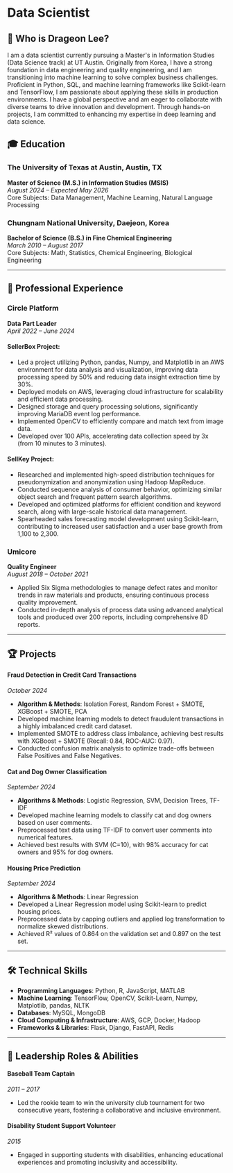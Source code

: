 # Data Scientist

## 👋 Who is Drageon Lee?

<p class="justified-text">
I am a data scientist currently pursuing a Master's in Information Studies (Data Science track) at UT Austin. Originally from Korea, I have a strong foundation in data engineering and quality engineering, and I am transitioning into machine learning to solve complex business challenges. Proficient in Python, SQL, and machine learning frameworks like Scikit-learn and TensorFlow, I am passionate about applying these skills in production environments. I have a global perspective and am eager to collaborate with diverse teams to drive innovation and development. Through hands-on projects, I am committed to enhancing my expertise in deep learning and data science.
</p>

## 🎓 Education

### **The University of Texas at Austin, Austin, TX**  
**Master of Science (M.S.) in Information Studies (MSIS)**  
*August 2024 – Expected May 2026*  
Core Subjects: Data Management, Machine Learning, Natural Language Processing

### **Chungnam National University, Daejeon, Korea**  
**Bachelor of Science (B.S.) in Fine Chemical Engineering**  
*March 2010 – August 2017*  
Core Subjects: Math, Statistics, Chemical Engineering, Biological Engineering

---

## 💼 Professional Experience

### **Circle Platform**  
**Data Part Leader**  
*April 2022 – June 2024*

#### SellerBox Project:
- Led a project utilizing Python, pandas, Numpy, and Matplotlib in an AWS environment for data analysis and visualization, improving data processing speed by 50% and reducing data insight extraction time by 30%.
- Deployed models on AWS, leveraging cloud infrastructure for scalability and efficient data processing.
- Designed storage and query processing solutions, significantly improving MariaDB event log performance.
- Implemented OpenCV to efficiently compare and match text from image data.
- Developed over 100 APIs, accelerating data collection speed by 3x (from 10 minutes to 3 minutes).

#### SellKey Project:
- Researched and implemented high-speed distribution techniques for pseudonymization and anonymization using Hadoop MapReduce.
- Conducted sequence analysis of consumer behavior, optimizing similar object search and frequent pattern search algorithms.
- Developed and optimized platforms for efficient condition and keyword search, along with large-scale historical data management.
- Spearheaded sales forecasting model development using Scikit-learn, contributing to increased user satisfaction and a user base growth from 1,100 to 2,300.

### **Umicore**  
**Quality Engineer**  
*August 2018 – October 2021*
- Applied Six Sigma methodologies to manage defect rates and monitor trends in raw materials and products, ensuring continuous process quality improvement.
- Conducted in-depth analysis of process data using advanced analytical tools and produced over 200 reports, including comprehensive 8D reports.

---

## 🏆 Projects

#### **Fraud Detection in Credit Card Transactions**  
*October 2024*
- **Algorithm & Methods**: Isolation Forest, Random Forest + SMOTE, XGBoost + SMOTE, PCA  
- Developed machine learning models to detect fraudulent transactions in a highly imbalanced credit card dataset.
- Implemented SMOTE to address class imbalance, achieving best results with XGBoost + SMOTE (Recall: 0.84, ROC-AUC: 0.97).
- Conducted confusion matrix analysis to optimize trade-offs between False Positives and False Negatives.

#### **Cat and Dog Owner Classification**  
*September 2024*
- **Algorithms & Methods**: Logistic Regression, SVM, Decision Trees, TF-IDF  
- Developed machine learning models to classify cat and dog owners based on user comments.
- Preprocessed text data using TF-IDF to convert user comments into numerical features.
- Achieved best results with SVM (C=10), with 98% accuracy for cat owners and 95% for dog owners.

#### **Housing Price Prediction**  
*September 2024*  
- **Algorithms & Methods**: Linear Regression
- Developed a Linear Regression model using Scikit-learn to predict housing prices.
- Preprocessed data by capping outliers and applied log transformation to normalize skewed distributions.
- Achieved R² values of 0.864 on the validation set and 0.897 on the test set.

---

## 🛠 Technical Skills
- **Programming Languages**: Python, R, JavaScript, MATLAB
- **Machine Learning**: TensorFlow, OpenCV, Scikit-Learn, Numpy, Matplotlib, pandas, NLTK
- **Databases**: MySQL, MongoDB
- **Cloud Computing & Infrastructure**: AWS, GCP, Docker, Hadoop
- **Frameworks & Libraries**: Flask, Django, FastAPI, Redis

---

## 👥 Leadership Roles & Abilities

#### **Baseball Team Captain**  
*2011 – 2017*  
- Led the rookie team to win the university club tournament for two consecutive years, fostering a collaborative and inclusive environment.

#### **Disability Student Support Volunteer**  
*2015*  
- Engaged in supporting students with disabilities, enhancing educational experiences and promoting inclusivity and accessibility.